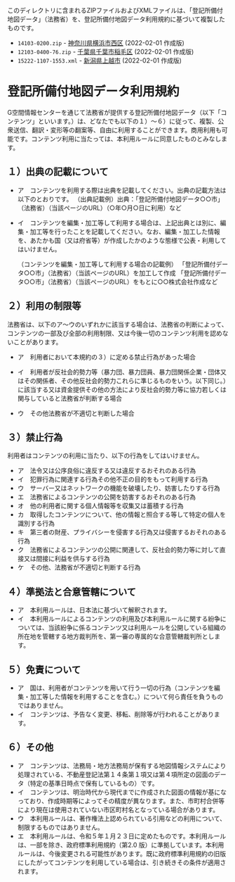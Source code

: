 このディレクトリに含まれるZIPファイルおよびXMLファイルは、「登記所備付地図データ」（法務省）を、登記所備付地図データ利用規約に基づいて複製したものです。

- `14103-0200.zip` - [神奈川県横浜市西区](https://www.geospatial.jp/ckan/dataset/houmusyouchizu-2022-1-756) (2022-02-01 作成版)
- `12103-0400-76.zip` - [千葉県千葉市稲毛区](https://www.geospatial.jp/ckan/dataset/houmusyouchizu-2022-1-631) (2022-02-01 作成版)
- `15222-1107-1553.xml` - [新潟県上越市](https://www.geospatial.jp/ckan/dataset/houmusyouchizu-2022-1-835) (2022-02-01 作成版)


# 登記所備付地図データ利用規約

G空間情報センターを通じて法務省が提供する登記所備付地図データ（以下「コンテンツ」といいます。）は、どなたでも以下の１）～６）に従って、複製、公衆送信、翻訳・変形等の翻案等、自由に利用することができます。商用利用も可能です。コンテンツ利用に当たっては、本利用ルールに同意したものとみなします。

## １）出典の記載について

- ア　コンテンツを利用する際は出典を記載してください。出典の記載方法は以下のとおりです。
（出典記載例）出典：「登記所備付地図データ○○市」（法務省）（当該ページのURL）（○年○月○日に利用）など

- イ　コンテンツを編集・加工等して利用する場合は、上記出典とは別に、編集・加工等を行ったことを記載してください。なお、編集・加工した情報を、あたかも国（又は府省等）が作成したかのような態様で公表・利用してはいけません。

  （コンテンツを編集・加工等して利用する場合の記載例）
  「登記所備付データ○○市」（法務省）（当該ページのURL）を加工して作成
  「登記所備付データ○○市」（法務省）（当該ページのURL）をもとに○○株式会社作成など

## ２）利用の制限等

法務省は、以下のア～ウのいずれかに該当する場合は、法務省の判断によって、コンテンツの一部及び全部の利用制限、又は今後一切のコンテンツ利用を認めないことがあります。

- ア　利用者において本規約の３）に定める禁止行為があった場合

- イ　利用者が反社会的勢力等（暴力団、暴力団員、暴力団関係企業・団体又はその関係者、その他反社会的勢力これらに準じるものをいう。以下同じ。）に該当する又は資金提供その他の方法により反社会的勢力等に協力若しくは関与していると法務省が判断する場合

- ウ　その他法務省が不適切と判断した場合

## ３）禁止行為

利用者はコンテンツの利用に当たり、以下の行為をしてはいけません。

- ア　法令又は公序良俗に違反する又は違反するおそれのある行為
- イ　犯罪行為に関連する行為その他不正の目的をもって利用する行為
- ウ　サーバー又はネットワークの機能を破壊したり、妨害したりする行為
- エ　法務省によるコンテンツの公開を妨害するおそれのある行為
- オ　他の利用者に関する個人情報等を収集又は蓄積する行為
- カ　取得したコンテンツについて、他の情報と照合する等して特定の個人を識別する行為
- キ　第三者の財産、プライバシーを侵害する行為又は侵害するおそれのある行為
- ク　法務省によるコンテンツの公開に関連して、反社会的勢力等に対して直接又は間接に利益を供与する行為
- ケ　その他、法務省が不適切と判断する行為

## ４）準拠法と合意管轄について

- ア　本利用ルールは、日本法に基づいて解釈されます。
- イ　本利用ルールによるコンテンツの利用及び本利用ルールに関する紛争については、当該紛争に係るコンテンツ又は利用ルールを公開している組織の所在地を管轄する地方裁判所を、第一審の専属的な合意管轄裁判所とします。

## ５）免責について

- ア　国は、利用者がコンテンツを用いて行う一切の行為（コンテンツを編集・加工等した情報を利用することを含む。）について何ら責任を負うものではありません。
- イ　コンテンツは、予告なく変更、移転、削除等が行われることがあります。

## ６）その他
- ア　コンテンツは、法務局・地方法務局が保有する地図情報システムにより処理されている、不動産登記法第１４条第１項又は第４項所定の図面のデータ（特定の基準日時点で保有しているもの）です。
- イ　コンテンツは、明治時代から現代までに作成された図面の情報が基になっており、作成時期等によってその精度が異なります。また、市町村合併等により現在は使用されていない市区町村名となっている場合があります。
- ウ　本利用ルールは、著作権法上認められている引用などの利用について、制限するものではありません。
- エ　本利用ルールは、令和５年１月２３日に定めたものです。本利用ルールは、一部を除き、政府標準利用規約（第2.0 版）に準拠しています。本利用ルールは、今後変更される可能性があります。既に政府標準利用規約の旧版にしたがってコンテンツを利用している場合は、引き続きその条件が適用されます。
